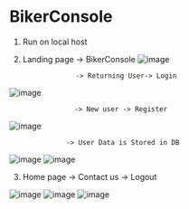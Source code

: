 # BikerConsole
1. Run on local host

2. Landing page -> BikerConsole
![image](https://user-images.githubusercontent.com/63143690/191242507-8bc9ca10-dc61-405b-983b-d16d4bc56169.png)

                    -> Returning User-> Login
![image](https://user-images.githubusercontent.com/63143690/191242650-84e9bde9-5851-4ea0-84bb-712dcd3b2675.png)

                    
                    -> New user -> Register
![image](https://user-images.githubusercontent.com/63143690/191242715-036704ee-14e6-4665-9c95-243d6e63d3a2.png)

                  -> User Data is Stored in DB
![image](https://user-images.githubusercontent.com/63143690/191243338-40d9be40-c83f-4677-9fc1-ffa3aeb577e8.png)
![image](https://user-images.githubusercontent.com/63143690/191246517-d9bdceba-d556-4c35-b79b-88bbd1169b6f.png)

                  


3. Home page -> Contact us
             -> Logout
             
![image](https://user-images.githubusercontent.com/63143690/191245086-83fe8c4d-7270-4627-a26b-1fc44b7b15c4.png)
![image](https://user-images.githubusercontent.com/63143690/191245670-145e3e21-36c5-463f-afa7-6f3a02152063.png)
![image](https://user-images.githubusercontent.com/63143690/191245892-e0d26cb8-816c-4e82-a901-fb71f3a4e06b.png)
